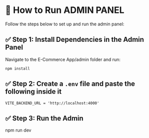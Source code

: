 # 🚀 How to Run ADMIN PANEL
Follow the steps below to set up and run the admin panel:

## ✅ Step 1: Install Dependencies in the Admin Panel
 Navigate to the E-Commerce App/admin folder and run:
```
npm install
```
## ✅ Step 2: Create a `.env` file and paste the following inside it
```
VITE_BACKEND_URL = 'http://localhost:4000' 
```

## ✅ Step 3: Run the Admin
npm run dev
